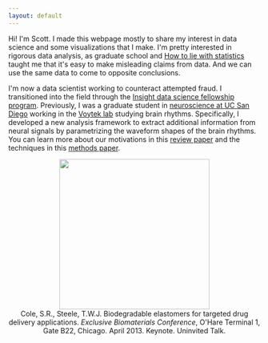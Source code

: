 ```yaml
---
layout: default
---
```


Hi! I'm Scott. I made this webpage mostly to share my interest in data science and some visualizations that I make. I'm pretty interested in rigorous data analysis, as graduate school and [How to lie with statistics](http://faculty.neu.edu.cn/cc/zhangyf/papers/How-to-Lie-with-Statistics.pdf) taught me that it's easy to make misleading claims from data. And we can use the same data to come to opposite conclusions.

I'm now a data scientist working to counteract attempted fraud. I transitioned into the field through the [Insight data science fellowship program](https://www.insightdatascience.com/). Previously, I was a graduate student in [neuroscience at UC San Diego](http://healthsciences.ucsd.edu/education/neurograd/Pages/default.aspx) working in the [Voytek lab](https://voyteklab.com) studying brain rhythms. Specifically, I developed a new analysis framework to extract additional information from neural signals by parametrizing the waveform shapes of the brain rhythms. You can learn more about our motivations in this [review paper](http://www.pemft.net/uploads/1/6/2/3/1623943/brain_oscillations_and_the_importance_of_waveform_shape.pdf) and the techniques in this [methods paper](https://www.biorxiv.org/content/early/2018/04/16/302000).

<div class="imgcap" style="text-align:center">
<img src="/assets/misc/ohare.jpg" height="300" style="text-align:center">
<div class="thecap" style="text-align:center">Cole, S.R., Steele, T.W.J. Biodegradable elastomers for targeted drug delivery applications. <em>Exclusive Biomaterials Conference</em>, O'Hare Terminal 1, Gate B22, Chicago. April 2013. Keynote. Uninvited Talk.</div>
</div>
